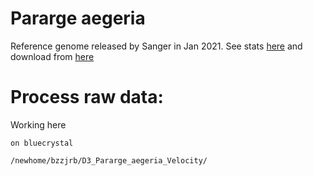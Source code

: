 # Pararge aegeria


Reference genome released by Sanger in Jan 2021. See stats [here](https://www.ncbi.nlm.nih.gov/genome/browse#!/eukaryotes/17690/) and download from [here](https://www.ncbi.nlm.nih.gov/assembly/GCA_905163445.1)


# Process raw data: 

Working here
```
on bluecrystal

/newhome/bzzjrb/D3_Pararge_aegeria_Velocity/

```
